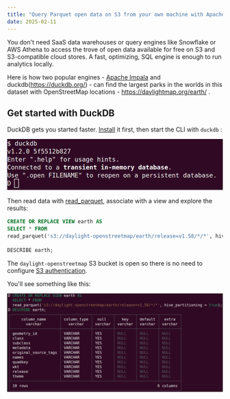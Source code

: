 ```yaml
---
title: "Query Parquet open data on S3 from your own machine with Apache Impala and DuckDB"
date: 2025-02-11
---
```


You don't need SaaS data warehouses or query engines like Snowflake or AWS Athena to
access the trove of open data available for free on S3 and S3-compatible cloud stores.
A fast, optimizing, SQL engine is enough to run analytics locally.

Here is how two popular engines - [Apache Impala](https://impala.apache.org/) and 
duckdb(https://duckdb.org/) - can find the largest parks in the worlds in this 
dataset with OpenStreetMap locations - <https://daylightmap.org/earth/> .

## Get started with DuckDB

DuckDB gets you started faster. [Install](<https://duckdb.org/#quickinstall>) it first,
then start the CLI with `duckdb` :

![duckdb initial prompt](./images/2015-02-11/duckdb.png)

Then read data with [read_parquet](https://duckdb.org/docs/data/parquet/overview#read_parquet-function), associate with a view and explore the results:

```sql
CREATE OR REPLACE VIEW earth AS
SELECT * FROM 
read_parquet('s3://daylight-openstreetmap/earth/release=v1.58/*/*', hive_partitioning = true);

DESCRIBE earth;
```

The `daylight-openstreetmap` S3 bucket is open so there is no need to configure [S3 authentication](https://duckdb.org/docs/extensions/httpfs/s3api.html).

You'll see something like this:

![duckdb view of earth dataset](./images/2015-02-11/duckdb_view.png)


